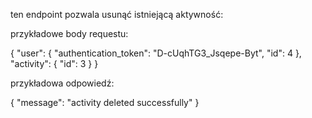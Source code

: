 ten endpoint pozwala usunąć istniejącą aktywność:

przykładowe body requestu: 

{
    "user": {
        "authentication_token": "D-cUqhTG3_Jsqepe-Byt",
        "id": 4
    },
    "activity": {
        "id": 3
    }
}

przykładowa odpowiedź:

{
    "message": "activity deleted successfully"
}